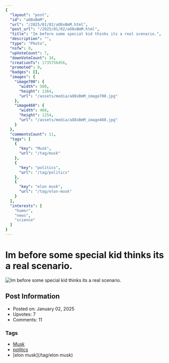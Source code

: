 ```yaml
---
{
  "layout": "post",
  "id": "aO8xBmM",
  "url": "/2025/01/02/aO8xBmM.html",
  "post_url": "/2025/01/02/aO8xBmM.html",
  "title": "Im before some special kid thinks its a real scenario.",
  "description": "",
  "type": "Photo",
  "nsfw": 0,
  "upVoteCount": 7,
  "downVoteCount": 34,
  "creationTs": 1735756456,
  "promoted": 0,
  "badges": [],
  "images": {
    "image700": {
      "width": 500,
      "height": 1364,
      "url": "/assets/media/aO8xBmM_image700.jpg"
    },
    "image460": {
      "width": 460,
      "height": 1254,
      "url": "/assets/media/aO8xBmM_image460.jpg"
    }
  },
  "commentsCount": 11,
  "tags": [
    {
      "key": "Musk",
      "url": "/tag/musk"
    },
    {
      "key": "politics",
      "url": "/tag/politics"
    },
    {
      "key": "elon musk",
      "url": "/tag/elon-musk"
    }
  ],
  "interests": [
    "humor",
    "news",
    "science"
  ]
}
---
```


# Im before some special kid thinks its a real scenario.

![Im before some special kid thinks its a real scenario.](/assets/media/aO8xBmM_image700.jpg)

## Post Information

- Posted on: January 02, 2025
- Upvotes: 7
- Comments: 11

### Tags

- [Musk](/tag/Musk)
- [politics](/tag/politics)
- [elon musk](/tag/elon musk)
